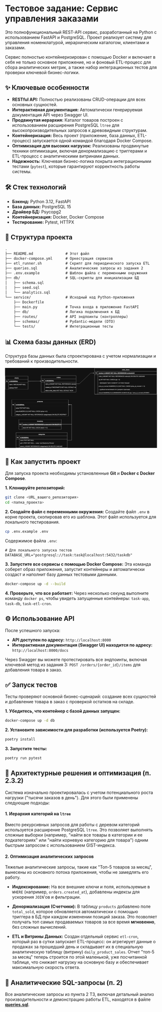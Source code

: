 
# Тестовое задание: Сервис управления заказами

Это полнофункциональный REST-API сервис, разработанный на Python с использованием FastAPI и PostgreSQL. Проект реализует систему для управления номенклатурой, иерархическим каталогом, клиентами и заказами.

Сервис полностью контейнеризирован с помощью Docker и включает в себя не только основное приложение, но и фоновый ETL-процесс для сбора аналитических метрик, а также набор интеграционных тестов для проверки ключевой бизнес-логики.

## ✨ Ключевые особенности

*   **RESTful API:** Полностью реализованы CRUD-операции для всех основных сущностей.
*   **Интерактивная документация:** Автоматически генерируемая документация API через Swagger UI.
*   **Продвинутая иерархия:** Каталог товаров построен с использованием расширения PostgreSQL `ltree` для высокопроизводительных запросов к древовидным структурам.
*   **Контейнеризация:** Весь проект (приложение, база данных, ETL-процесс) запускается одной командой благодаря Docker Compose.
*   **Оптимизация для высоких нагрузок:** Реализованы продвинутые техники оптимизации, включая денормализацию с триггерами и ETL-процесс с аналитическими витринами данных.
*   **Надежность:** Ключевая бизнес-логика покрыта интеграционными тестами (`pytest`), которые гарантируют корректность работы системы.

## 🛠️ Стек технологий

*   **Бэкенд:** Python 3.12, FastAPI
*   **База данных:** PostgreSQL 15
*   **Драйвер БД:** Psycopg2
*   **Контейнеризация:** Docker, Docker Compose
*   **Тестирование:** Pytest, HTTPX

## 📂 Структура проекта

```
.
├── README.md               # Этот файл
├── docker-compose.yml      # Оркестрация сервисов
├── etl_runner.sh           # Скрипт для периодического запуска ETL
├── queries.sql             # Аналитические запросы из задания 2
├── .env.example            # Шаблон файла с переменными окружения
├── db/                     # SQL-скрипты для инициализации БД
│   ├── schema.sql
│   ├── seed.sql
│   └── analytics.sql
└── service/                # Исходный код Python-приложения
    ├── Dockerfile
    ├── main.py             # Точка входа в приложение FastAPI
    ├── db/                 # Логика подключения к БД
    ├── routes/             # API эндпоинты (контроллеры)
    ├── schemas/            # Pydantic-модели (DTO)
    └── tests/              # Интеграционные тесты
```

## 📊 Схема базы данных (ERD)

Структура базы данных была спроектирована с учетом нормализации и требований к производительности.

![ER Diagram](docs/ERD.jpg)

## 🚀 Как запустить проект

Для запуска проекта необходимы установленные **Git** и **Docker с Docker Compose**.

**1. Клонируйте репозиторий:**
```bash
git clone <URL_вашего_репозитория>
cd <папка_проекта>
```

**2. Создайте файл с переменными окружения:**
Создайте файл `.env` в корне проекта, скопировав его из шаблона. Этот файл используется для локального тестирования.
```bash
cp .env.example .env
```
Содержимое файла `.env`:
```env
# Для локального запуска тестов
DATABASE_URL="postgresql://task:task@localhost:5432/taskdb"
```

**3. Запустите все сервисы с помощью Docker Compose:**
Эта команда соберет образ приложения, запустит контейнеры и автоматически создаст и наполнит базу данных тестовыми данными.
```bash
docker-compose up -d --build
```

**4. Проверьте, что все работает:**
Через несколько секунд выполните команду `docker ps`, чтобы увидеть запущенные контейнеры: `task-app`, `task-db`, `task-etl-cron`.

## ⚙️ Использование API

После успешного запуска:
*   **API доступен по адресу:** `http://localhost:8000`
*   **Интерактивная документация (Swagger UI) находится по адресу:** `http://localhost:8000/docs`

Через Swagger вы можете протестировать все эндпоинты, включая ключевой метод из задания 3: `POST /orders/{order_id}/items` для добавления товара в заказ.

## ✅ Запуск тестов

Тесты проверяют основной бизнес-сценарий: создание всех сущностей и добавление товара в заказ с проверкой остатков на складе.

**1. Убедитесь, что контейнер с базой данных запущен:**
```bash
docker-compose up -d db
```

**2. Установите зависимости для разработки (используется Poetry):**
```bash
poetry install
```

**3. Запустите тесты:**
```bash
poetry run pytest
```

## 🧠 Архитектурные решения и оптимизация (п. 2.3.2)

Система изначально проектировалась с учетом потенциального роста нагрузки ("тысячи заказов в день"). Для этого были применены следующие подходы:

#### 1. Иерархия категорий на `ltree`
Вместо рекурсивных запросов для работы с деревом категорий используется расширение PostgreSQL `ltree`. Это позволяет выполнять сложные выборки (например, "найти все товары в категории и ее подкатегориях" или "найти корневую категорию для товара") одним быстрым запросом с использованием GIST-индекса.

#### 2. Оптимизация аналитических запросов
Тяжелые аналитические запросы, такие как "Топ-5 товаров за месяц", вынесены из основного потока приложения, чтобы не замедлять его работу.

*   **Индексирование:** На все внешние ключи и поля, используемые в `WHERE` (например, `orders.created_at`), добавлены индексы для ускорения `JOIN`'ов и фильтрации.

*   **Денормализация (Счетчики):** В таблицу `products` добавлено поле `total_sold`, которое обновляется автоматически с помощью триггера в БД при каждом изменении позиций заказа. Это позволяет получать топ самых продаваемых товаров за все время **мгновенно**, без сложных вычислений.

*   **ETL и Витрины Данных:** Создан отдельный сервис `etl-cron`, который раз в сутки запускает ETL-процесс: он агрегирует данные о продажах за прошедший день и складывает их в специальную аналитическую таблицу (витрину) `daily_product_sales`. Отчет "топ-5 за месяц" теперь строится по этой маленькой, уже посчитанной таблице, что снижает нагрузку на основную базу и обеспечивает максимальную скорость ответа.

## 📝 Аналитические SQL-запросы (п. 2)

Все аналитические запросы из пункта 2 ТЗ, включая детальный анализ производительности и демонстрацию работы ETL, находятся в файле **[queries.sql](./queries.sql)**.
